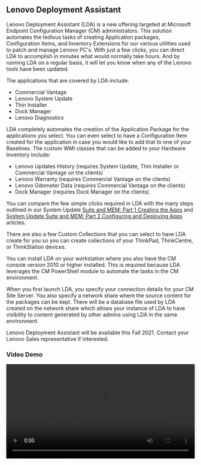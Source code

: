 ## Lenovo Deployment Assistant  <!-- {docsify-ignore} -->

Lenovo Deployment Assistant (LDA) is a new offering targeted at Microsoft Endpoint Configuration Manager (CM) administrators. This solution automates the tedious tasks of creating Application packages, Configuration Items, and Inventory Extensions for our various utilities used to patch and manage Lenovo PC's. With just a few clicks, you can direct LDA to accomplish in minutes what would normally take hours. And by running LDA on a regular basis, it will let you know when any of the Lenovo tools have been updated. 

The applications that are covered by LDA include:

- Commercial Vantage
- Lenovo System Update
- Thin Installer
- Dock Manager
- Lenovo Diagnostics

LDA completely automates the creation of the Application Package for the applications you select. You can even select to have a Configuration Item created for the application in case you would like to add that to one of your Baselines. The custom WMI classes that can be added to your Hardware Inventory include:

- Lenovo Updates History (requires System Update, Thin Installer or Commercial Vantage on the clients)
- Lenovo Warranty (requires Commercial Vantage on the clients)
- Lenovo Odometer Data (requires Commercial Vantage on the clients)
- Dock Manager (requires Dock Manager on the clients)

You can compare the few simple clicks required in LDA with the many steps outlined in our System Update [Suite and MEM: Part 1 Creating the Apps](https://thinkdeploy.blogspot.com/2020/01/system-update-suite-and-mem-part-1.html) and [System Update Suite and MEM: Part 2 Configuring and Deploying Apps](https://thinkdeploy.blogspot.com/2020/03/system-update-suite-and-mem-part-2.html) articles.

There are also a few Custom Collections that you can select to have LDA create for you so you can create collections of your ThinkPad, ThinkCentre, or ThinkStation devices. 

You can install LDA on your workstation where you also have the CM console version 2010 or higher installed. This is required because LDA leverages the CM PowerShell module to automate the tasks in the CM environment. 

When you first launch LDA, you specify your connection details for your CM Site Server. You also specify a network share where the source content for the packages can be kept. There will be a database file used by LDA created on the network share which allows your instance of LDA to have visibility to content generated by other admins using LDA in the same environment. 

 Lenovo Deployment Assistant will be available this Fall 2021. Contact your Lenovo Sales representative if interested.

 ### Video Demo

 <video src="/lda/lda_demo2.mp4" controls width="100%">Not supported</video>